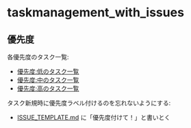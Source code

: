 # taskmanagement_with_issues

## 優先度
各優先度のタスク一覧:

- [優先度:低のタスク一覧](https://github.com/stakiran/taskmanagement_with_issues/issues?q=is%3Aopen+is%3Aissue+label%3A%2200%E5%84%AA%E5%85%88%E5%BA%A6%3A+%E4%BD%8E%22)
- [優先度:中のタスク一覧](https://github.com/stakiran/taskmanagement_with_issues/issues?q=is%3Aopen+is%3Aissue+label%3A%2201%E5%84%AA%E5%85%88%E5%BA%A6%3A+%E4%B8%AD%22)
- [優先度:高のタスク一覧](https://github.com/stakiran/taskmanagement_with_issues/issues?q=is%3Aopen+is%3Aissue+label%3A%2202%E5%84%AA%E5%85%88%E5%BA%A6%3A+%E9%AB%98%22)

タスク新規時に優先度ラベル付けるのを忘れないようにする:

- [ISSUE_TEMPLATE.md](https://github.com/stakiran/taskmanagement_with_issues/blob/master/.github/ISSUE_TEMPLATE.md) に「優先度付けて！」と書いとく

